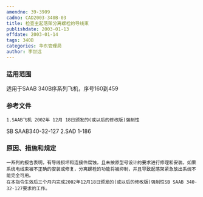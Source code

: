 ```yaml
---
amendno: 39-3909
cadno: CAD2003-340B-03
title: 检查主起落架分离螺栓的导线束
publishdate: 2003-01-13
effdate: 2003-01-14
tags: 340B
categories: 华东管理局
author: 李世远
---
```


### 适用范围 
适用于SAAB 340B序系列飞机，序号160到459

### 参考文件
    1.SAAB飞机 2002年 12月 18日颁发的(或以后的修改版)强制性 
SB SAAB340-32-127     2.SAD 1-186 

### 原因、措施和规定 
    一系列的报告表明，有导线损坏和连接件腐蚀，且未按原型号设计的要求进行修理和安装。如果系统电线束被不正确的安装或修复，分离螺栓的功能将被抑制，并且导致起落架紧急放出系统不能完全可用。 
    在本指令生效后三个月内完成2002年12月18日颁发的(或以后的修改版)强制性SB SAAB 340-32-127要求的工作。
